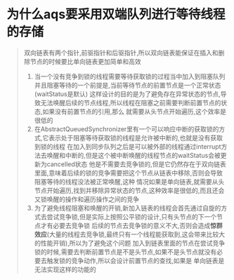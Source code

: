 # 为什么aqs要采用双端队列进行等待线程的存储
> 双向链表有两个指针,前驱指针和后驱指针,所以双向链表能保证在插入和删除节点的时候要比单向链表更加简单和高效
> 1. 当一个没有竞争到锁的线程需要等待获取锁的过程当中加入到阻塞队列并且阻塞等待的一个前提是,当前等待节点的前置节点是一个正常状态(waitStatus是默认)
>    这样设计的目的是为了避免存在异常状态的节点,导致无法唤醒后续的节点线程,所以线程在阻塞之前需要判断前置节点的状态,如果没有前置节点的引用,那么
>    就需要从头节点开始遍历,这个效率是很低的
> 2. 在AbstractQueuedSynchronizer里有一个可以响应中断的获取锁的方式,它表示处于阻塞等待获取锁的线程是允许被中断的,也就是没有获取到锁的线程
>    在加入到同步队列之后是可以被外部的线程通过interrupt方法去唤醒和中断的,但是这个被中断唤醒的线程节点的waitStatus会被更新为cancelled状态
>    他是不需要去竞争锁的,但是它仍然存在于双向链表里面,意味着后续的锁的竞争需要把这个节点从链表中移除,否则会导致阻塞等待的线程没法被正常唤醒,这种
>    情况如果是单向链表,就需要从头节点开始遍历,找到并移除异常状态的节点,这种效率是很低的,而且还会又锁唤醒的操作和遍历操作之间的竞争
> 3. 为了避免线程阻塞和唤醒的开销,新加入链表的线程会首先通过自旋的方式去尝试竞争锁,但是实际上按照公平锁的设计,只有头节点的下一个节点才有必要去竞争锁
>    后续的节点去竞争锁的意义不大,否则会造成**惊群效应**(大量的线程去竞争锁,最终只有一个线程能获取到,这会带来比较大的性能开销),所以为了避免这个问题
>    加入到链表里面的节点在尝试竞争锁的时候,需要去判断前置节点是不是头节点,如果不是头节点就没有必要去触发锁的竞争动作,所以会设计前置节点的查找,如果是
>    单向链表是无法实现这样的功能的